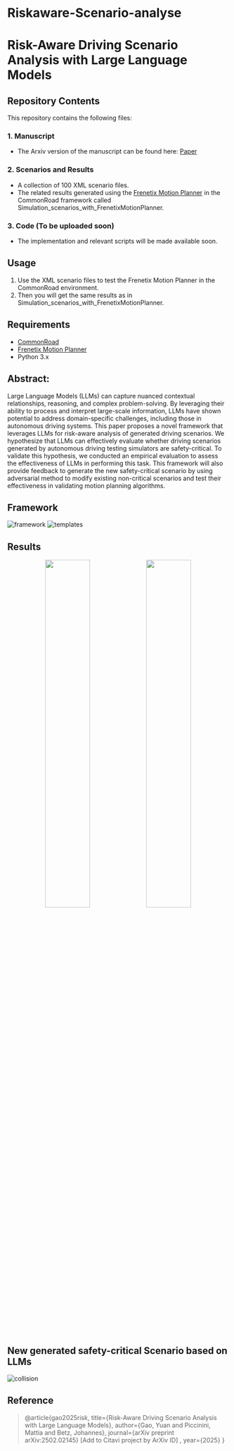 # Riskaware-Scenario-analyse
# Risk-Aware Driving Scenario Analysis with Large Language Models
## Repository Contents

This repository contains the following files:

### 1. Manuscript
- The Arxiv version of the manuscript can be found here: [Paper](https://arxiv.org/abs/2502.02145)

### 2. Scenarios and Results
- A collection of 100 XML scenario files.
- The related results generated using the [Frenetix Motion Planner](https://github.com/TUM-AVS/Frenetix-Motion-Planner/tree/main) in the CommonRoad framework called Simulation_scenarios_with_FrenetixMotionPlanner.

### 3. Code (To be uploaded soon)
- The implementation and relevant scripts will be made available soon.

## Usage
1. Use the XML scenario files to test the Frenetix Motion Planner in the CommonRoad environment.
2. Then you will get the same results as in Simulation_scenarios_with_FrenetixMotionPlanner.

## Requirements
- [CommonRoad](https://commonroad.in.tum.de/)
- [Frenetix Motion Planner](https://github.com/TUM-AVS/Frenetix-Motion-Planner/tree/main)
- Python 3.x
  
## Abstract:
Large Language Models (LLMs) can capture
nuanced contextual relationships, reasoning, and complex
problem-solving. By leveraging their ability to process
and interpret large-scale information, LLMs have shown
potential to address domain-specific challenges, including
those in autonomous driving systems. This paper proposes
a novel framework that leverages LLMs for risk-aware
analysis of generated driving scenarios. We hypothesize that
LLMs can effectively evaluate whether driving scenarios
generated by autonomous driving testing simulators are
safety-critical. To validate this hypothesis, we conducted an
empirical evaluation to assess the effectiveness of LLMs
in performing this task. This framework will also provide
feedback to generate the new safety-critical scenario by
using adversarial method to modify existing non-critical
scenarios and test their effectiveness in validating motion
planning algorithms.

## Framework
![framework](https://github.com/user-attachments/assets/c0bb680f-c6f3-4af4-9dec-4278acaf8774)
![templates](https://github.com/user-attachments/assets/b72a45c5-fd8f-4dc3-a359-a2df21b3fac3)

## Results
<p align="center">
    <img src="https://github.com/user-attachments/assets/01f56187-626d-4764-b6bd-56172152eb41" width="45%">
    <img src="https://github.com/user-attachments/assets/7726d61d-20c3-4adc-9a9d-ac440ed1c897" width="45%">
</p>


## New generated safety-critical Scenario based on LLMs
![collision](https://github.com/user-attachments/assets/bf120d8d-8d54-4b39-abf1-b1ee7fef9be9)


## Reference
>@article{gao2025risk,
  title={Risk-Aware Driving Scenario Analysis with Large Language Models},
  author={Gao, Yuan and Piccinini, Mattia and Betz, Johannes},
  journal={arXiv preprint arXiv:2502.02145}  [Add to Citavi project by ArXiv ID] ,
  year={2025}
}
